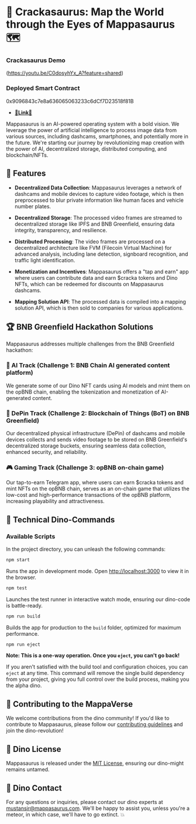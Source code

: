 # 🦖 Crackasaurus: Map the World through the Eyes of Mappasaurus 🗺️

### Crackasaurus Demo
(https://youtu.be/C0dosyhYx_A?feature=shared)

### Deployed Smart Contract
0x9096843c7e8a636065063233c6dCf7D23518f81B
- **[🔗Link🔗](https://testnet.opbnbscan.com/address/0x9096843c7e8a636065063233c6dCf7D23518f81B)**

Mappasaurus is an AI-powered operating system with a bold vision. We leverage the power of artificial intelligence to process image data from various sources, including dashcams, smartphones, and potentially more in the future. We're starting our journey by revolutionizing map creation with the power of AI, decentralized storage, distributed computing, and blockchain/NFTs.

## 🌟 Features

- **Decentralized Data Collection**: Mappasaurus leverages a network of dashcams and mobile devices to capture video footage, which is then preprocessed to blur private information like human faces and vehicle number plates.

- **Decentralized Storage**: The processed video frames are streamed to decentralized storage like IPFS and BNB Greenfield, ensuring data integrity, transparency, and resilience.

- **Distributed Processing**: The video frames are processed on a decentralized architecture like FVM (Filecoin Virtual Machine) for advanced analysis, including lane detection, signboard recognition, and traffic light identification.

- **Monetization and Incentives**: Mappasaurus offers a "tap and earn" app where users can contribute data and earn $cracka tokens and Dino NFTs, which can be redeemed for discounts on Mappasaurus dashcams.

- **Mapping Solution API**: The processed data is compiled into a mapping solution API, which is then sold to companies for various applications.

## 🏆 BNB Greenfield Hackathon Solutions

Mappasaurus addresses multiple challenges from the BNB Greenfield hackathon:

### 🤖 AI Track (Challenge 1: BNB Chain AI generated content platform)

We generate some of our Dino NFT cards using AI models and mint them on the opBNB chain, enabling the tokenization and monetization of AI-generated content.

### 🔗 DePin Track (Challenge 2: Blockchain of Things (BoT) on BNB Greenfield)

Our decentralized physical infrastructure (DePin) of dashcams and mobile devices collects and sends video footage to be stored on BNB Greenfield's decentralized storage buckets, ensuring seamless data collection, enhanced security, and reliability.

### 🎮 Gaming Track (Challenge 3: opBNB on-chain game)

Our tap-to-earn Telegram app, where users can earn $cracka tokens and mint NFTs on the opBNB chain, serves as an on-chain game that utilizes the low-cost and high-performance transactions of the opBNB platform, increasing playability and attractiveness.

## 🦕 Technical Dino-Commands

### Available Scripts

In the project directory, you can unleash the following commands:

```bash
npm start
```

Runs the app in development mode. Open [http://localhost:3000](http://localhost:3000) to view it in the browser.

```bash
npm test
```

Launches the test runner in interactive watch mode, ensuring our dino-code is battle-ready.

```bash
npm run build
```

Builds the app for production to the `build` folder, optimized for maximum performance.

```bash
npm run eject
```

**Note: This is a one-way operation. Once you `eject`, you can't go back!**

If you aren't satisfied with the build tool and configuration choices, you can `eject` at any time. This command will remove the single build dependency from your project, giving you full control over the build process, making you the alpha dino. 

## 🦖 Contributing to the MappaVerse

We welcome contributions from the dino community! If you'd like to contribute to Mappasaurus, please follow our [contributing guidelines](CONTRIBUTING.md) and join the dino-revolution!

## 📜 Dino License

Mappasaurus is released under the [MIT License](LICENSE), ensuring our dino-might remains untamed.

## 🌋 Dino Contact

For any questions or inquiries, please contact our dino experts at [mustansir@mappasaurus.com](mailto:mustansir@mappasaurus.com). We'll be happy to assist you, unless you're a meteor, in which case, we'll have to go extinct. 💥